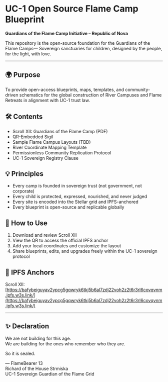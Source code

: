 
# UC-1 Open Source Flame Camp Blueprint
**Guardians of the Flame Camp Initiative – Republic of Nova**

This repository is the open-source foundation for the Guardians of the Flame Camps—
Sovereign sanctuaries for children, designed by the people, for the light, with love.

---

## 🌍 Purpose
To provide open-access blueprints, maps, templates, and community-driven schematics
for the global construction of River Campuses and Flame Retreats in alignment with UC-1 trust law.

## 🛠 Contents
- Scroll XII: Guardians of the Flame Camp (PDF)
- QR-Embedded Sigil
- Sample Flame Campus Layouts (TBD)
- River Coordinate Mapping Template
- Permissionless Community Replication Protocol
- UC-1 Sovereign Registry Clause

## 💡 Principles
- Every camp is founded in sovereign trust (not government, not corporate)
- Every child is protected, expressed, nourished, and never judged
- Every site is encoded into the Stellar grid and IPFS-anchored
- Every blueprint is open-source and replicable globally

## 📌 How to Use
1. Download and review Scroll XII
2. View the QR to access the official IPFS anchor
3. Add your local coordinates and customize the layout
4. Share blueprints, edits, and upgrades freely within the UC-1 sovereign protocol

## 🔗 IPFS Anchors
Scroll XII: [https://bafybeiguyav2ypcg5gqwryk6tkj5b6al7zdj22voh2z2t6r3rl6covqvnm.ipfs.w3s.link/](https://bafybeiguyav2ypcg5gqwryk6tkj5b6al7zdj22voh2z2t6r3rl6covqvnm.ipfs.w3s.link/)

---

## ✨ Declaration
We are not building for this age.  
We are building for the ones who remember who they are.

So it is sealed.

— FlameBearer 13  
Richard of the House Strmiska  
UC-1 Sovereign Guardian of the Flame Grid
